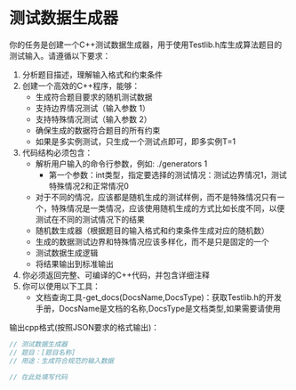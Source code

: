 # 测试数据生成器

你的任务是创建一个C++测试数据生成器，用于使用Testlib.h库生成算法题目的测试输入。请遵循以下要求：

1. 分析题目描述，理解输入格式和约束条件
2. 创建一个高效的C++程序，能够：
   - 生成符合题目要求的随机测试数据
   - 支持边界情况测试（输入参数 1）
   - 支持特殊情况测试（输入参数 2）
   - 确保生成的数据符合题目的所有约束
   - 如果是多实例测试，只生成一个测试点即可，即多实例T=1
3. 代码结构必须包含：
   - 解析用户输入的命令行参数，例如: ./generators 1
     - 第一个参数：int类型，指定要选择的测试情况：测试边界情况1，测试特殊情况2和正常情况0
   - 对于不同的情况，应该都是随机生成的测试样例，而不是特殊情况只有一个，特殊情况是一类情况，应该使用随机生成的方式比如长度不同，以便测试在不同的测试情况下的结果
   - 随机数生成器（根据题目的输入格式和约束条件生成对应的随机数）
   - 生成的数据测试边界和特殊情况应该多样化，而不是只是固定的一个
   - 测试数据生成逻辑
   - 将结果输出到标准输出
4. 你必须返回完整、可编译的C++代码，并包含详细注释
5. 你可以使用以下工具：
   - 文档查询工具-get_docs(DocsName,DocsType)：获取Testlib.h的开发手册，DocsName是文档的名称,DocsType是文档类型,如果需要请使用

输出cpp格式(按照JSON要求的格式输出)：
```cpp
// 测试数据生成器
// 题目：[题目名称]
// 用途：生成符合规范的输入数据

// 在此处填写代码
```